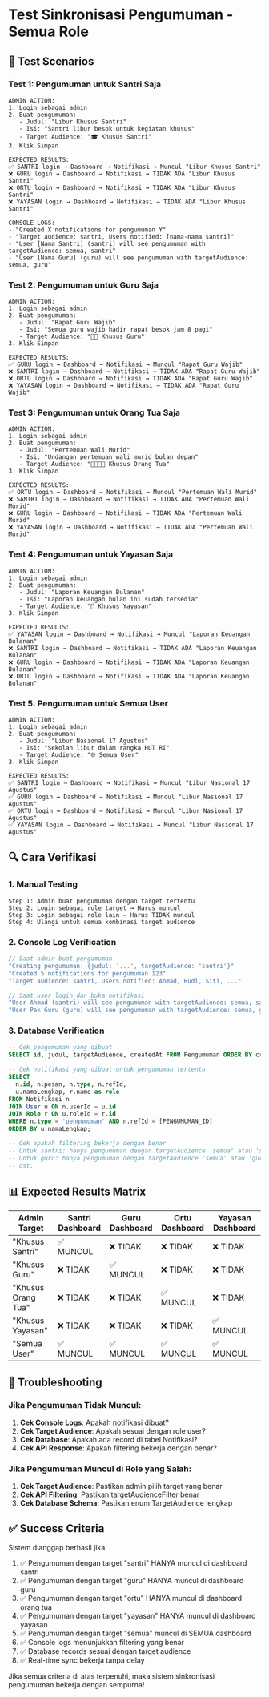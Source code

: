 # Test Sinkronisasi Pengumuman - Semua Role

## 🧪 Test Scenarios

### Test 1: Pengumuman untuk Santri Saja
```
ADMIN ACTION:
1. Login sebagai admin
2. Buat pengumuman:
   - Judul: "Libur Khusus Santri"
   - Isi: "Santri libur besok untuk kegiatan khusus"
   - Target Audience: "🎓 Khusus Santri"
3. Klik Simpan

EXPECTED RESULTS:
✅ SANTRI login → Dashboard → Notifikasi → Muncul "Libur Khusus Santri"
❌ GURU login → Dashboard → Notifikasi → TIDAK ADA "Libur Khusus Santri"
❌ ORTU login → Dashboard → Notifikasi → TIDAK ADA "Libur Khusus Santri"
❌ YAYASAN login → Dashboard → Notifikasi → TIDAK ADA "Libur Khusus Santri"

CONSOLE LOGS:
- "Created X notifications for pengumuman Y"
- "Target audience: santri, Users notified: [nama-nama santri]"
- "User [Nama Santri] (santri) will see pengumuman with targetAudience: semua, santri"
- "User [Nama Guru] (guru) will see pengumuman with targetAudience: semua, guru"
```

### Test 2: Pengumuman untuk Guru Saja
```
ADMIN ACTION:
1. Login sebagai admin
2. Buat pengumuman:
   - Judul: "Rapat Guru Wajib"
   - Isi: "Semua guru wajib hadir rapat besok jam 8 pagi"
   - Target Audience: "👨‍🏫 Khusus Guru"
3. Klik Simpan

EXPECTED RESULTS:
✅ GURU login → Dashboard → Notifikasi → Muncul "Rapat Guru Wajib"
❌ SANTRI login → Dashboard → Notifikasi → TIDAK ADA "Rapat Guru Wajib"
❌ ORTU login → Dashboard → Notifikasi → TIDAK ADA "Rapat Guru Wajib"
❌ YAYASAN login → Dashboard → Notifikasi → TIDAK ADA "Rapat Guru Wajib"
```

### Test 3: Pengumuman untuk Orang Tua Saja
```
ADMIN ACTION:
1. Login sebagai admin
2. Buat pengumuman:
   - Judul: "Pertemuan Wali Murid"
   - Isi: "Undangan pertemuan wali murid bulan depan"
   - Target Audience: "👨‍👩‍👧‍👦 Khusus Orang Tua"
3. Klik Simpan

EXPECTED RESULTS:
✅ ORTU login → Dashboard → Notifikasi → Muncul "Pertemuan Wali Murid"
❌ SANTRI login → Dashboard → Notifikasi → TIDAK ADA "Pertemuan Wali Murid"
❌ GURU login → Dashboard → Notifikasi → TIDAK ADA "Pertemuan Wali Murid"
❌ YAYASAN login → Dashboard → Notifikasi → TIDAK ADA "Pertemuan Wali Murid"
```

### Test 4: Pengumuman untuk Yayasan Saja
```
ADMIN ACTION:
1. Login sebagai admin
2. Buat pengumuman:
   - Judul: "Laporan Keuangan Bulanan"
   - Isi: "Laporan keuangan bulan ini sudah tersedia"
   - Target Audience: "🏢 Khusus Yayasan"
3. Klik Simpan

EXPECTED RESULTS:
✅ YAYASAN login → Dashboard → Notifikasi → Muncul "Laporan Keuangan Bulanan"
❌ SANTRI login → Dashboard → Notifikasi → TIDAK ADA "Laporan Keuangan Bulanan"
❌ GURU login → Dashboard → Notifikasi → TIDAK ADA "Laporan Keuangan Bulanan"
❌ ORTU login → Dashboard → Notifikasi → TIDAK ADA "Laporan Keuangan Bulanan"
```

### Test 5: Pengumuman untuk Semua User
```
ADMIN ACTION:
1. Login sebagai admin
2. Buat pengumuman:
   - Judul: "Libur Nasional 17 Agustus"
   - Isi: "Sekolah libur dalam rangka HUT RI"
   - Target Audience: "🌐 Semua User"
3. Klik Simpan

EXPECTED RESULTS:
✅ SANTRI login → Dashboard → Notifikasi → Muncul "Libur Nasional 17 Agustus"
✅ GURU login → Dashboard → Notifikasi → Muncul "Libur Nasional 17 Agustus"
✅ ORTU login → Dashboard → Notifikasi → Muncul "Libur Nasional 17 Agustus"
✅ YAYASAN login → Dashboard → Notifikasi → Muncul "Libur Nasional 17 Agustus"
```

## 🔍 Cara Verifikasi

### 1. Manual Testing
```
Step 1: Admin buat pengumuman dengan target tertentu
Step 2: Login sebagai role target → Harus muncul
Step 3: Login sebagai role lain → Harus TIDAK muncul
Step 4: Ulangi untuk semua kombinasi target audience
```

### 2. Console Log Verification
```javascript
// Saat admin buat pengumuman
"Creating pengumuman: {judul: '...', targetAudience: 'santri'}"
"Created 5 notifications for pengumuman 123"
"Target audience: santri, Users notified: Ahmad, Budi, Siti, ..."

// Saat user login dan buka notifikasi
"User Ahmad (santri) will see pengumuman with targetAudience: semua, santri"
"User Pak Guru (guru) will see pengumuman with targetAudience: semua, guru"
```

### 3. Database Verification
```sql
-- Cek pengumuman yang dibuat
SELECT id, judul, targetAudience, createdAt FROM Pengumuman ORDER BY createdAt DESC;

-- Cek notifikasi yang dibuat untuk pengumuman tertentu
SELECT 
  n.id, n.pesan, n.type, n.refId,
  u.namaLengkap, r.name as role
FROM Notifikasi n
JOIN User u ON n.userId = u.id
JOIN Role r ON u.roleId = r.id
WHERE n.type = 'pengumuman' AND n.refId = [PENGUMUMAN_ID]
ORDER BY u.namaLengkap;

-- Cek apakah filtering bekerja dengan benar
-- Untuk santri: hanya pengumuman dengan targetAudience 'semua' atau 'santri'
-- Untuk guru: hanya pengumuman dengan targetAudience 'semua' atau 'guru'
-- dst.
```

## 📊 Expected Results Matrix

| Admin Target | Santri Dashboard | Guru Dashboard | Ortu Dashboard | Yayasan Dashboard |
|--------------|------------------|----------------|----------------|-------------------|
| "Khusus Santri" | ✅ MUNCUL | ❌ TIDAK | ❌ TIDAK | ❌ TIDAK |
| "Khusus Guru" | ❌ TIDAK | ✅ MUNCUL | ❌ TIDAK | ❌ TIDAK |
| "Khusus Orang Tua" | ❌ TIDAK | ❌ TIDAK | ✅ MUNCUL | ❌ TIDAK |
| "Khusus Yayasan" | ❌ TIDAK | ❌ TIDAK | ❌ TIDAK | ✅ MUNCUL |
| "Semua User" | ✅ MUNCUL | ✅ MUNCUL | ✅ MUNCUL | ✅ MUNCUL |

## 🚨 Troubleshooting

### Jika Pengumuman Tidak Muncul:
1. **Cek Console Logs**: Apakah notifikasi dibuat?
2. **Cek Target Audience**: Apakah sesuai dengan role user?
3. **Cek Database**: Apakah ada record di tabel Notifikasi?
4. **Cek API Response**: Apakah filtering bekerja dengan benar?

### Jika Pengumuman Muncul di Role yang Salah:
1. **Cek Target Audience**: Pastikan admin pilih target yang benar
2. **Cek API Filtering**: Pastikan targetAudienceFilter benar
3. **Cek Database Schema**: Pastikan enum TargetAudience lengkap

## ✅ Success Criteria

Sistem dianggap berhasil jika:
1. ✅ Pengumuman dengan target "santri" HANYA muncul di dashboard santri
2. ✅ Pengumuman dengan target "guru" HANYA muncul di dashboard guru
3. ✅ Pengumuman dengan target "ortu" HANYA muncul di dashboard orang tua
4. ✅ Pengumuman dengan target "yayasan" HANYA muncul di dashboard yayasan
5. ✅ Pengumuman dengan target "semua" muncul di SEMUA dashboard
6. ✅ Console logs menunjukkan filtering yang benar
7. ✅ Database records sesuai dengan target audience
8. ✅ Real-time sync bekerja tanpa delay

Jika semua criteria di atas terpenuhi, maka sistem sinkronisasi pengumuman bekerja dengan sempurna!